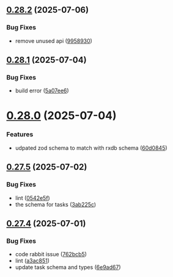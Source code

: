 ## [0.28.2](https://github.com/incmixlabs/utils/compare/v0.28.1...v0.28.2) (2025-07-06)


### Bug Fixes

* remove unused api ([9958930](https://github.com/incmixlabs/utils/commit/9958930aea322cc75bb8a7e572e3afe89017417f))



## [0.28.1](https://github.com/incmixlabs/utils/compare/v0.28.0...v0.28.1) (2025-07-04)


### Bug Fixes

* build error ([5a07ee6](https://github.com/incmixlabs/utils/commit/5a07ee6557b0ff0afb280be5076f10db43178416))



# [0.28.0](https://github.com/incmixlabs/utils/compare/v0.27.5...v0.28.0) (2025-07-04)


### Features

* udpated zod schema to match with rxdb schema ([60d0845](https://github.com/incmixlabs/utils/commit/60d0845456d75e8d4a31649999576c48123a78b4))



## [0.27.5](https://github.com/incmixlabs/utils/compare/v0.27.4...v0.27.5) (2025-07-02)


### Bug Fixes

* lint ([0542e5f](https://github.com/incmixlabs/utils/commit/0542e5fe1e4788cb788bfa5d930ca41391926fae))
* the schema for tasks ([3ab225c](https://github.com/incmixlabs/utils/commit/3ab225c2ed2fddf9a18cfc13d00becd85aaebc5d))



## [0.27.4](https://github.com/incmixlabs/utils/compare/v0.27.3...v0.27.4) (2025-07-01)


### Bug Fixes

* code rabbit issue ([762bcb5](https://github.com/incmixlabs/utils/commit/762bcb5c4cf4e56f3c3501024e8dbc0273bc0299))
* lint ([a3ac851](https://github.com/incmixlabs/utils/commit/a3ac8513a3d9e4337aec07740bbf2cd2907f391c))
* update task schema and types ([6e9ad67](https://github.com/incmixlabs/utils/commit/6e9ad67ba158c06046565097d5f334dd536a95f7))



